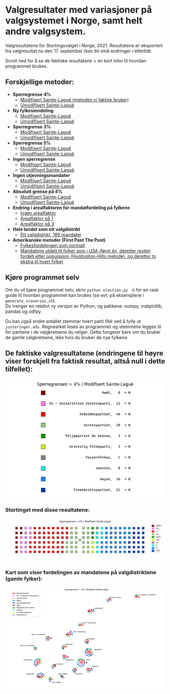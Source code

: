 # Valgresultater med variasjoner på valgsystemet i Norge, samt helt andre valgsystem.
Valgresultatene for Stortingsvalget i Norge, 2021. Resultatene er eksportert fra valgresultat.no den 17. september (kan bli små endringer i ettertid).

Scroll ned for å se de faktiske resultatene + en kort intro til hvordan programmet brukes.

## Forskjellige metoder:
- **Sperregrense 4%**
    - [Modifisert Sainte-Laguë (metoden vi faktisk bruker)](figs/sperregrense4/modf/README.md)
    - [Umodifisert Sainte-Laguë](figs/sperregrense4/unmodf/README.md)
- **Ny fylkesinndeling**
    - [Modifisert Sainte-Laguë](figs/nyefylker/modf/README.md)
    - [Umodifisert Sainte-Laguë](figs/nyefylker/unmodf/README.md)
- **Sperregrense 3%**
    - [Modifisert Sainte-Laguë](figs/sperregrense3/modf/README.md)
    - [Umodifisert Sainte-Laguë](figs/sperregrense3/unmodf/README.md)
- **Sperregrense 5%**
    - [Modifisert Sainte-Laguë](figs/sperregrense5/modf/README.md)
    - [Umodifisert Sainte-Laguë](figs/sperregrense5/unmodf/README.md)
- **Ingen sperregrense**
    - [Modifisert Sainte-Laguë](figs/sperregrense0/modf/README.md)
    - [Umodifisert Sainte-Laguë](figs/sperregrense0/unmodf/README.md)
- **Ingen utjevningsmandater**
    - [Modifisert Sainte-Laguë](figs/ingenutjvn/modf/README.md)
    - [Umodifisert Sainte-Laguë](figs/ingenutjvn/unmodf/README.md)
- **Absolutt grense på 4%**
    - [Modifisert Sainte-Laguë](figs/abs4/modf/README.md)
    - [Umodifisert Sainte-Laguë](figs/abs4/unmodf/README.md)
- **Endring i arealfaktoren for mandatfordeling på fylkene**
    - [Ingen arealfaktor](figs/areal/faktor0/README.md)
    - [Arealfaktor på 1](figs/areal/faktor1/README.md)
    - [Arealfaktor på 3](figs/areal/faktor3/README.md)
- **Hele landet som ett valgdistrikt**
    - [Ett valgdistrikt, 169 mandater](figs/ett_distrikt/README.md)
- **Amerikanske metoder (First Past The Post)**
    - [Fylkesfordelingen som normalt](figs/usaway/stdmandater/README.md)
    - [Mandatene utdelt til fylker som i USA (først én, deretter resten fordelt etter populasjon (Huntington-Hills metode), og deretter to ekstra til hvert fylke)](figs/usaway/usamandater/README.md)

## Kjøre programmet selv
Om du vil kjøre programmet selv, skriv `python election.py -h` for en rask guide til hvordan programmet kan brukes (se evt. på eksemplene i `generate_scenarios.sh`).  
Du trenger en relativt ny versjon av Python, og pakkene: numpy, matplotlib, pandas og odfpy.

Du kan også endre antallet stemmer hvert parti fikk ved å fylle ut `justeringer.ods`. Regnearket leses av programmet og stemmene legges til for partiene i de valgkretsene du velger. Dette fungerer bare om du bruker de gamle valgkretsene, ikke hvis du bruker de nye fylkene.

## De faktiske valgresultatene (endringene til høyre viser forskjell fra faktisk resultat, altså null i dette tilfellet):  
![Faktiske resultater](figs/sperregrense4/modf/seter.png)
### Stortinget med disse resultatene:  
![Faktiske resultater, tinget](figs/sperregrense4/modf/tinget.png)
### Kart som viser fordelingen av mandatene på valgdistriktene (gamle fylker):  
![Faktiske resultater, kart](figs/sperregrense4/modf/kart.png)